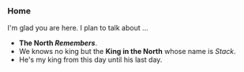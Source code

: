 ### Home
I'm glad you are here. I plan to talk about ...

+ **The North *Remembers***.
+ We knows no king but the **King in the North** whose name is *Stack*. 
+ He's my king from this day until his last day.

